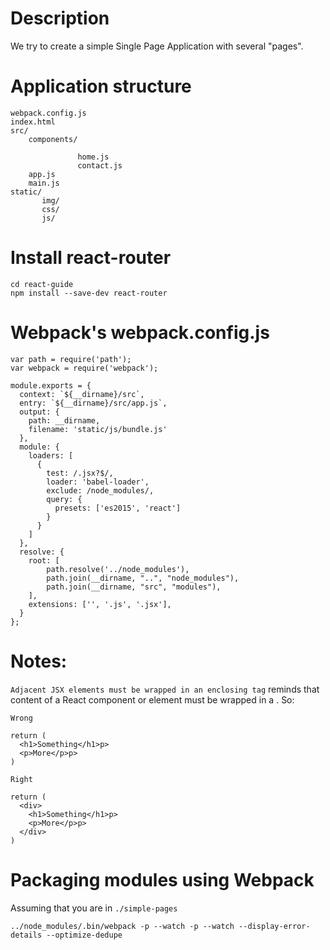 # Description

We try to create a simple Single Page Application with several "pages".

# Application structure

```
webpack.config.js
index.html
src/
    components/

               home.js
               contact.js
    app.js
    main.js
static/
       img/
       css/
       js/
```

# Install react-router

```
cd react-guide
npm install --save-dev react-router
```

# Webpack's webpack.config.js

```
var path = require('path');
var webpack = require('webpack');

module.exports = {
  context: `${__dirname}/src`,
  entry: `${__dirname}/src/app.js`,
  output: {
    path: __dirname,
    filename: 'static/js/bundle.js'
  },
  module: {
    loaders: [
      {
        test: /.jsx?$/,
        loader: 'babel-loader',
        exclude: /node_modules/,
        query: {
          presets: ['es2015', 'react']
        }
      }
    ]
  },
  resolve: {
    root: [
        path.resolve('../node_modules'),
        path.join(__dirname, "..", "node_modules"),
        path.join(__dirname, "src", "modules"),
    ],
    extensions: ['', '.js', '.jsx'],
  }
};
```

# Notes:

`Adjacent JSX elements must be wrapped in an enclosing tag` reminds that
content of a React component or element must be wrapped in a <container>. So:

`Wrong`

```
return (
  <h1>Something</h1>p>
  <p>More</p>p>
)
```

`Right`

```
return (
  <div>
    <h1>Something</h1>p>
    <p>More</p>p>
  </div>
)

```

# Packaging modules using Webpack

Assuming that you are in `./simple-pages`

```
../node_modules/.bin/webpack -p --watch -p --watch --display-error-details --optimize-dedupe
```